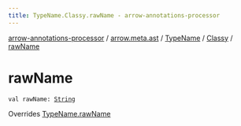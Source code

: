 ```yaml
---
title: TypeName.Classy.rawName - arrow-annotations-processor
---
```


[arrow-annotations-processor](../../../index.html) / [arrow.meta.ast](../../index.html) / [TypeName](../index.html) / [Classy](index.html) / [rawName](./raw-name.html)

# rawName

`val rawName: `[`String`](https://kotlinlang.org/api/latest/jvm/stdlib/kotlin/-string/index.html)

Overrides [TypeName.rawName](../raw-name.html)

